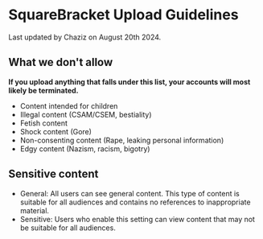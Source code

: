 # SquareBracket Upload Guidelines 
Last updated by Chaziz on August 20th 2024.

## What we don't allow
**If you upload anything that falls under this list, your accounts will most likely be terminated.**

* Content intended for children
* Illegal content (CSAM/CSEM, bestiality)
* Fetish content
* Shock content (Gore)
* Non-consenting content (Rape, leaking personal information)
* Edgy content (Nazism, racism, bigotry)

## Sensitive content

* General: All users can see general content. This type of content is suitable for all audiences and contains no references to inappropriate material.
* Sensitive: Users who enable this setting can view content that may not be suitable for all audiences.